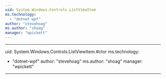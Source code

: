 ```yaml
---
uid: System.Windows.Controls.ListViewItem
ms.technology: 
  - "dotnet-wpf"
author: "stevehoag"
ms.author: "shoag"
manager: "wpickett"
---
```


---
uid: System.Windows.Controls.ListViewItem.#ctor
ms.technology: 
  - "dotnet-wpf"
author: "stevehoag"
ms.author: "shoag"
manager: "wpickett"
---
